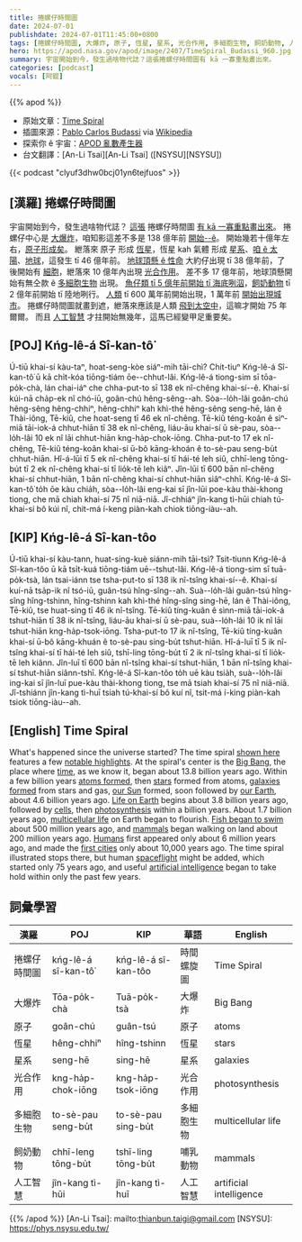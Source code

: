 ```yaml
---
title: 捲螺仔時間圖
date: 2024-07-01
publishdate: 2024-07-01T11:45:00+0800
tags: [捲螺仔時間圖, 大爆炸, 原子, 恆星, 星系, 光合作用, 多細胞生物, 飼奶動物, 人工智慧]
hero: https://apod.nasa.gov/apod/image/2407/TimeSpiral_Budassi_960.jpg
summary: 宇宙開始到今，發生過啥物代誌？這張捲螺仔時間圖有 kā 一寡重點畫出來。
categories: [podcast]
vocals: [阿錕]
---
```


{{% apod %}}

- 原始文章：[Time Spiral](https://apod.nasa.gov/apod/ap240701.html)
- 插圖來源：[Pablo Carlos Budassi](https://commons.wikimedia.org/wiki/User:Unmismoobjetivo) via [Wikipedia](https://en.wikipedia.org/wiki/Wikipedia)
- 探索你 ê 宇宙：[APOD 亂數產生器](https://apod.nasa.gov/apod/random_apod.html)
- 台文翻譯：[An-Li Tsai][An-Li Tsai] ([NSYSU][NSYSU])

{{< podcast "clyuf3dhw0bcj01yn6tejfuos" >}}

## [漢羅] 捲螺仔時間圖
宇宙開始到今，發生過啥物代誌？
[這張][shown here] 捲螺仔時間圖 [有 kā 一寡重點畫出來][notable highlights]。
捲螺仔中心是 [大爆炸][Big Bang]，咱知影這差不多是 138 億年前 [開始--ê][time]。
開始幾若十億年左右，[原子形成矣][atoms formed]。
紲落來 原子 形成 [恆星][stars]，恆星 kah 氣體 形成 [星系][galaxies formed]、[咱 ê 太陽][our Sun]、[地球][our Earth]，這發生 tī 46 億年前。
[地球頂懸 ê 性命][Life on Earth] 大約仔出現 tī 38 億年前，了後開始有 [細胞][cells]，紲落來 10 億年內出現 [光合作用][photosynthesis]。
差不多 17 億年前，地球頂懸開始有無仝款 ê [多細胞生物][multicellular life] 出現。
[魚仔類 tī 5 億年前開始 tī 海底咧泅][Fish began to swim]，[飼奶動物][mammals] tī 2 億年前開始 tī 陸地咧行。
[人類][Humans] tī 600 萬年前開始出現，1 萬年前 [開始出現城市][first cities]。
捲螺仔時間圖就畫到遮，紲落來應該是人類 [飛到太空中][spaceflight]，這嘛才開始 75 年爾爾。
而且 [人工智慧][artificial intelligence] 才拄開始無幾年，這馬已經變甲足重要矣。

## [POJ] Kńg-lê-á Sî-kan-tô͘
Ú-tiū khai-sí kàu-taⁿ, hoat-seng-kòe siáⁿ-mih tāi-chì?
Chit-tiuⁿ Kńg-lê-á Sî-kan-tô͘ ū kā chi̍t-kóa tiōng-tiám ōe--chhut-lâi.
Kńg-lê-á tiong-sim sī tōa-po̍k-chà, lán chai-iáⁿ che chha-put-to sī 138 ek nî-chêng khai-sí--ê.
Khai-sí kúi-nā cha̍p-ek nî chó-iū, goân-chú hêng-sêng--ah.
Sòa--lo̍h-lâi goân-chú hêng-sêng hêng-chhiⁿ, hêng-chhiⁿ kah khì-thé hêng-sêng seng-hē, lán ê Thài-iông, Tē-kiû, che hoat-seng tī 46 ek nî-chêng.
Tē-kiû téng-koân ê sìⁿ-miā tāi-iok-á chhut-hiān tī 38 ek nî-chêng, liáu-āu khai-sí ū sè-pau, sòa--lo̍h-lâi 10 ek nî lāi chhut-hiān kng-ha̍p-chok-iōng.
Chha-put-to 17 ek nî-chêng, Tē-kiû téng-koân khai-sí ū-bô kāng-khoán ê to-sè-pau seng-bu̍t chhut-hiān.
Hî-á-lūi tī 5 ek nî-chêng khai-sí tī hái-té leh siû, chhī-leng tōng-bu̍t tī 2 ek nî-chêng khai-sí tī lio̍k-tē leh kiâⁿ.
Jîn-lūi tī 600 bān nî-chêng khai-sí chhut-hiān, 1 bān nî-chêng khai-sí chhut-hiān siâⁿ-chhī.
Kńg-lê-á Sî-kan-tô͘ to̍h ōe kàu chia̍h, sòa--lo̍h-lâi eng-kai sī jîn-lūi poe-kàu thài-khong tiong, che mā chiah khai-sí 75 nî niā-niā.
Jî-chhiáⁿ jîn-kang tì-hūi chiah tú-khai-sí bô kúi nî, chit-má í-keng piàn-kah chiok tiōng-iàu--ah.

## [KIP] Kńg-lê-á Sî-kan-tôo
Ú-tiū khai-sí kàu-tann, huat-sing-kuè siánn-mih tāi-tsì?
Tsit-tiunn Kńg-lê-á Sî-kan-tôo ū kā tsi̍t-kuá tiōng-tiám uē--tshut-lâi.
Kńg-lê-á tiong-sim sī tuā-po̍k-tsà, lán tsai-iánn tse tsha-put-to sī 138 ik nî-tsîng khai-sí--ê.
Khai-sí kuí-nā tsa̍p-ik nî tsó-iū, guân-tsú hîng-sîng--ah.
Suà--lo̍h-lâi guân-tsú hîng-sîng hîng-tshinn, hîng-tshinn kah khì-thé hîng-sîng sing-hē, lán ê Thài-iông, Tē-kiû, tse huat-sing tī 46 ik nî-tsîng.
Tē-kiû tíng-kuân ê sìnn-miā tāi-iok-á tshut-hiān tī 38 ik nî-tsîng, liáu-āu khai-sí ū sè-pau, suà--lo̍h-lâi 10 ik nî lāi tshut-hiān kng-ha̍p-tsok-iōng.
Tsha-put-to 17 ik nî-tsîng, Tē-kiû tíng-kuân khai-sí ū-bô kāng-khuán ê to-sè-pau sing-bu̍t tshut-hiān.
Hî-á-luī tī 5 ik nî-tsîng khai-sí tī hái-té leh siû, tshī-ling tōng-bu̍t tī 2 ik nî-tsîng khai-sí tī lio̍k-tē leh kiânn.
Jîn-luī tī 600 bān nî-tsîng khai-sí tshut-hiān, 1 bān nî-tsîng khai-sí tshut-hiān siânn-tshī.
Kńg-lê-á Sî-kan-tôo to̍h uē kàu tsia̍h, suà--lo̍h-lâi ing-kai sī jîn-luī pue-kàu thài-khong tiong, tse mā tsiah khai-sí 75 nî niā-niā.
Jî-tshiánn jîn-kang tì-huī tsiah tú-khai-sí bô kuí nî, tsit-má í-king piàn-kah tsiok tiōng-iàu--ah.

## [English] Time Spiral
What's happened since the universe started?
The time spiral [shown here][shown here] features a few [notable highlights][notable highlights].
At the spiral's center is the [Big Bang][Big Bang], the place where [time][time], as we know it, began about 13.8 billion years ago.
Within a few billion years [atoms formed][atoms formed], then [stars][stars] formed from atoms, [galaxies formed][galaxies formed] from stars and gas, [our Sun][our Sun] formed, soon followed by [our Earth][our Earth], about 4.6 billion years ago.
[Life on Earth][Life on Earth] begins about 3.8 billion years ago, followed by [cells][cells], then [photosynthesis][photosynthesis] within a billion years.
About 1.7 billion years ago, [multicellular life][multicellular life] on Earth began to flourish.
[Fish began to swim][Fish began to swim] about 500 million years ago, and [mammals][mammals] began walking on land about 200 million years ago.
[Humans][Humans] first appeared only about 6 million years ago, and made the [first cities][first cities] only about 10,000 years ago.
The time spiral illustrated stops there, but human [spaceflight][spaceflight] might be added, which started only 75 years ago, and useful [artificial intelligence][artificial intelligence] began to take hold within only the past few years.

## 詞彙學習

|漢羅|POJ|KIP|華語|English|
|-|-|-|-|-|
|捲螺仔時間圖|kńg-lê-á sî-kan-tô͘|kńg-lê-á sî-kan-tôo|時間螺旋圖|Time Spiral|
|大爆炸|Tōa-po̍k-chà|Tuā-po̍k-tsà|大爆炸|Big Bang|
|原子|goân-chú|guân-tsú|原子|atoms|
|恆星|hêng-chhiⁿ|hîng-tshinn|恆星|stars|
|星系|seng-hē|sing-hē|星系|galaxies|
|光合作用|kng-ha̍p-chok-iōng|kng-ha̍p-tsok-iōng|光合作用|photosynthesis|
|多細胞生物|to-sè-pau seng-bu̍t|to-sè-pau sing-bu̍t|多細胞生物|multicellular life|
|飼奶動物|chhī-leng tōng-bu̍t|tshī-ling tōng-bu̍t|哺乳動物|mammals|
|人工智慧|jîn-kang tì-hūi|jîn-kang tì-huī|人工智慧|artificial intelligence|

{{% /apod %}}
[An-Li Tsai]: mailto:thianbun.taigi@gmail.com
[NSYSU]: https://phys.nsysu.edu.tw/

[copyright]: https://apod.nasa.gov/apod/fap/lib/about_apod.html#srapply
[License3]: https://creativecommons.org/licenses/by/3.0/
[License2]:https://creativecommons.org/licenses/by-nc-nd/2.0/

[shown here]:https://commons.wikimedia.org/wiki/File:Nature_timespiral_vertical_layout.png
[notable highlights]:https://apod.nasa.gov/apod/ap171126.html
[Big Bang]:https://webb.nasa.gov/content/features/bigBangQandA.html
[time]:https://en.wikipedia.org/wiki/Time
[atoms formed]:https://youtu.be/cx1z0jwzWjI
[stars]:https://science.nasa.gov/universe/stars/
[galaxies formed]:https://apod.nasa.gov/apod/ap230531.html
[our Sun]:https://science.nasa.gov/sun/
[our Earth]:https://science.nasa.gov/earth/facts/
[Life on Earth]:https://cneos.jpl.nasa.gov/about/life_on_earth.html
[cells]:https://www.ncbi.nlm.nih.gov/pmc/articles/PMC7087693/
[photosynthesis]:https://en.wikipedia.org/wiki/Photosynthesis
[multicellular life]:https://astrobiology.nasa.gov/news/how-did-multicellular-life-evolve/
[Fish began to swim]:https://youtu.be/t6ORDd4ZpXg
[mammals]:https://en.wikipedia.org/wiki/Mammal
[Humans]:https://apod.nasa.gov/apod/ap190818.html
[first cities]:https://youtu.be/H1jHdnZ2U3o
[spaceflight]:https://apod.nasa.gov/apod/ap181001.html
[artificial intelligence]:https://media.snopes.com/2009/01/rand.jpg
